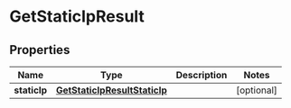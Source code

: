 

# GetStaticIpResult


## Properties

| Name | Type | Description | Notes |
|------------ | ------------- | ------------- | -------------|
|**staticIp** | [**GetStaticIpResultStaticIp**](GetStaticIpResultStaticIp.md) |  |  [optional] |



